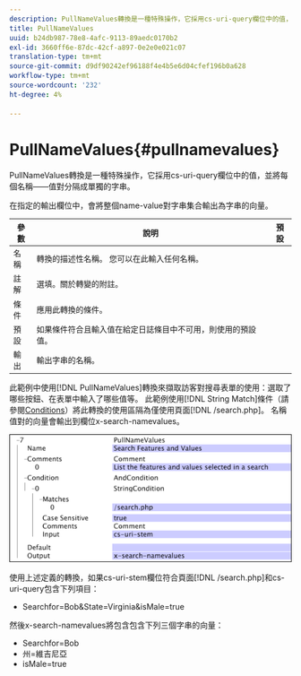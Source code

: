 ```yaml
---
description: PullNameValues轉換是一種特殊操作，它採用cs-uri-query欄位中的值，並將每個名稱——值對分隔成單獨的字串。
title: PullNameValues
uuid: b24db987-78e8-4afc-9113-89aedc0170b2
exl-id: 3660ff6e-87dc-42cf-a897-0e2e0e021c07
translation-type: tm+mt
source-git-commit: d9df90242ef96188f4e4b5e6d04cfef196b0a628
workflow-type: tm+mt
source-wordcount: '232'
ht-degree: 4%

---
```


# PullNameValues{#pullnamevalues}

PullNameValues轉換是一種特殊操作，它採用cs-uri-query欄位中的值，並將每個名稱——值對分隔成單獨的字串。

在指定的輸出欄位中，會將整個name-value對字串集合輸出為字串的向量。

| 參數 | 說明 | 預設 |
|---|---|---|
| 名稱 | 轉換的描述性名稱。 您可以在此輸入任何名稱。 |  |
| 註解 | 選填。關於轉變的附註。 |  |
| 條件 | 應用此轉換的條件。 |  |
| 預設 | 如果條件符合且輸入值在給定日誌條目中不可用，則使用的預設值。 |  |
| 輸出 | 輸出字串的名稱。 |  |

此範例中使用[!DNL PullNameValues]轉換來擷取訪客對搜尋表單的使用：選取了哪些按鈕、在表單中輸入了哪些值等。 此範例使用[!DNL String Match]條件（請參閱[Conditions](../../../../../home/c-dataset-const-proc/c-conditions/c-abt-cond.md)）將此轉換的使用區隔為僅使用頁面[!DNL /search.php]。 名稱值對的向量會輸出到欄位x-search-namevalues。

![](assets/cfg_TransformationType_PullNameValues.png)

使用上述定義的轉換，如果cs-uri-stem欄位符合頁面[!DNL /search.php]和cs-uri-query包含下列項目：

* Searchfor=Bob&amp;State=Virginia&amp;isMale=true

然後x-search-namevalues將包含包含下列三個字串的向量：

* Searchfor=Bob
* 州=維吉尼亞
* isMale=true
